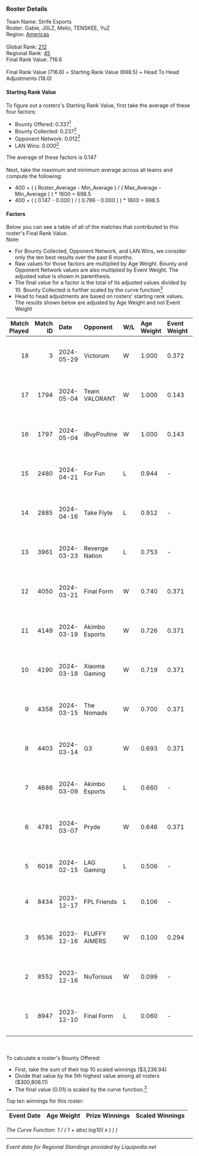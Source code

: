 ### Roster Details<br />
Team Name: Strife Esports<br />
Roster: Gabie, J0LZ, Melio, TENSKEE, YuZ<br />
Region: [Americas]( ../standings_americas.md)<br />
<br />
Global Rank: [212](../standings_global.md)<br />
Regional Rank: [45]( ../standings_americas.md)<br />
Final Rank Value:  716.6<br />
<br />
Final Rank Value (716.6) = Starting Rank Value (698.5) + Head To Head Adjustments (18.0)<br />

#### Starting Rank Value<br />
To figure out a rosters's Starting Rank Value, first take the average of these four factors:<br />
- Bounty Offered: 0.337[<sup>1</sup>](#table2)
- Bounty Collected: 0.237[<sup>2</sup>](#table1)
- Opponent Network: 0.012[<sup>2</sup>](#table1)
- LAN Wins: 0.000[<sup>2</sup>](#table1)

The average of these factors is 0.147<br />
<br />
Next, take the maximum and minimum average across all teams and compute the following:<br />
- 400 + ( ( Roster_Average - Min_Average ) / ( Max_Average - Min_Average ) ) * 1600 = 698.5
- 400 + ( ( 0.147 - 0.000 ) / ( 0.786 - 0.000 ) ) * 1600 = 698.5


#### Factors<br />
Below you can see a table of all of the matches that contributed to this roster's Final Rank Value.<br />
Note:<br />

- For Bounty Collected, Opponent Network, and LAN Wins, we consider only the ten best results over the past 6 months.
- Raw values for those factors are multiplied by Age Weight. Bounty and Opponent Network values are also multiplied by Event Weight. The adjusted value is shown in parenthesis.
- The final value for a factor is the total of its adjusted values divided by 10. Bounty Collected is further scaled by the curve function[<sup>3</sup>](#curveFunction)
- Head to head adjustments are based on rosters' starting rank values. The results shown below are adjusted by Age Weight and not Event Weight
<span id="table1"></span><br />


| Match Played | Match ID | Date       | Opponent       | W/L | Age Weight | Event Weight | Bounty Collected | Opponent Network | LAN Wins  | H2H Adj. | Roster                                 |
| -: | -: | :- | :- | :- | :- | :- | :- | :- | :- | -: | :- |
|           18 |        3 | 2024-05-29 | Victorum       | W   | 1.000      | 0.372        | 0.000 (0.000)    | 0.000 (0.000)    | 0 (0.000) |     4.54 | Gabie, J0LZ, Melio, TENSKEE, YuZ       |
|           17 |     1794 | 2024-05-04 | Team VALORANT  | W   | 1.000      | 0.143        | 0.000 (0.000)    | 0.028 (0.004)    | 0 (0.000) |     4.70 | Gabie, J0LZ, Melio, TENSKEE, YuZ       |
|           16 |     1797 | 2024-05-04 | iBuyPoutine    | W   | 1.000      | 0.143        | 0.000 (0.000)    | 0.028 (0.004)    | 0 (0.000) |     5.14 | Gabie, J0LZ, Melio, TENSKEE, YuZ       |
|           15 |     2480 | 2024-04-21 | For Fun        | L   | 0.944      | -            | -                | -                | -         |   -12.57 | Gabie, J0LZ, Melio, TENSKEE, YuZ       |
|           14 |     2885 | 2024-04-16 | Take Flyte     | L   | 0.912      | -            | -                | -                | -         |   -11.65 | Gabie, J0LZ, Melio, TENSKEE, YuZ       |
|           13 |     3961 | 2024-03-23 | Revenge Nation | L   | 0.753      | -            | -                | -                | -         |   -11.63 | Gabie, J0LZ, Melio, TENSKEE, YuZ       |
|           12 |     4050 | 2024-03-21 | Final Form     | W   | 0.740      | 0.371        | 0.008 (0.002)    | 0.074 (0.020)    | 0 (0.000) |    10.32 | Gabie, J0LZ, Melio, TENSKEE, YuZ       |
|           11 |     4149 | 2024-03-19 | Akimbo Esports | W   | 0.726      | 0.371        | 0.008 (0.002)    | 0.155 (0.042)    | 0 (0.000) |    13.00 | Gabie, J0LZ, Melio, TENSKEE, YuZ       |
|           10 |     4190 | 2024-03-18 | Xiaoma Gaming  | W   | 0.719      | 0.371        | 0.005 (0.001)    | 0.075 (0.020)    | 0 (0.000) |    12.36 | Gabie, J0LZ, Melio, TENSKEE, YuZ       |
|            9 |     4358 | 2024-03-15 | The Nomads     | W   | 0.700      | 0.371        | 0.002 (0.000)    | 0.056 (0.014)    | 0 (0.000) |     6.74 | Gabie, J0LZ, Melio, TENSKEE, YuZ       |
|            8 |     4403 | 2024-03-14 | G3             | W   | 0.693      | 0.371        | 0.000 (0.000)    | 0.037 (0.009)    | 0 (0.000) |     5.35 | Gabie, J0LZ, Melio, TENSKEE, YuZ       |
|            7 |     4686 | 2024-03-09 | Akimbo Esports | L   | 0.660      | -            | -                | -                | -         |    -8.45 | Gabie, J0LZ, Melio, TENSKEE, YuZ       |
|            6 |     4781 | 2024-03-07 | Pryde          | W   | 0.646      | 0.371        | 0.000 (0.000)    | 0.043 (0.010)    | 0 (0.000) |     4.80 | Gabie, J0LZ, Melio, TENSKEE, YuZ       |
|            5 |     6016 | 2024-02-15 | LAG Gaming     | L   | 0.506      | -            | -                | -                | -         |    -3.36 | FAME, J0LZ, Melio, TENSKEE, YuZ        |
|            4 |     8434 | 2023-12-17 | FPL Friends    | L   | 0.106      | -            | -                | -                | -         |    -1.97 | CLASIA, Pol0, PwnAlone, silas, steel   |
|            3 |     8536 | 2023-12-16 | FLUFFY AIMERS  | W   | 0.100      | 0.294        | 0.001 (0.000)    | 0.026 (0.001)    | 0 (0.000) |     1.22 | FAME, Gabie, J0LZ, Melio, TENSKEE      |
|            2 |     8552 | 2023-12-16 | NuTorious      | W   | 0.099      | -            | -                | -                | -         |     0.50 | looke, Sham, stuffing, Toasty, Tyler69 |
|            1 |     8947 | 2023-12-10 | Final Form     | L   | 0.060      | -            | -                | -                | -         |    -1.00 | cypress, mcniff, raw1, Slash, slump    |

<br />
<span id="table2"></span><br />
To calculate a roster's Bounty Offered:<br />

- First, take the sum of their top 10 scaled winnings ($3,236.94)
- Divide that value by the 5th highest value among all rosters ($300,806.11)
- The final value (0.01) is scaled by the curve function.[<sup>3</sup>](#curveFunction)

Top ten winnings for this roster:<br />

| Event Date | Age Weight | Prize Winnings | Scaled Winnings |
| :- | -: | :- | :- |


<span id="curveFunction"></span>_The Curve Function: 1 / ( 1 + abs( log10( x ) ) )_<br />

---
_Event data for Regional Standings provided by Liquipedia.net_<br />
